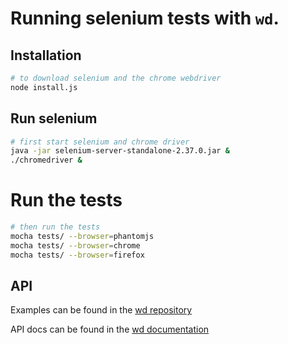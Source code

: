 # Running selenium tests with `wd`.

## Installation

```bash
# to download selenium and the chrome webdriver
node install.js
```

## Run selenium

```bash
# first start selenium and chrome driver
java -jar selenium-server-standalone-2.37.0.jar &
./chromedriver &
```

# Run the tests

```bash
# then run the tests
mocha tests/ --browser=phantomjs
mocha tests/ --browser=chrome
mocha tests/ --browser=firefox
```

## API

Examples can be found in the [wd repository](https://github.com/admc/wd)

API docs can be found in the [wd documentation](https://github.com/admc/wd/blob/master/doc/jsonwire-mapping.md)
